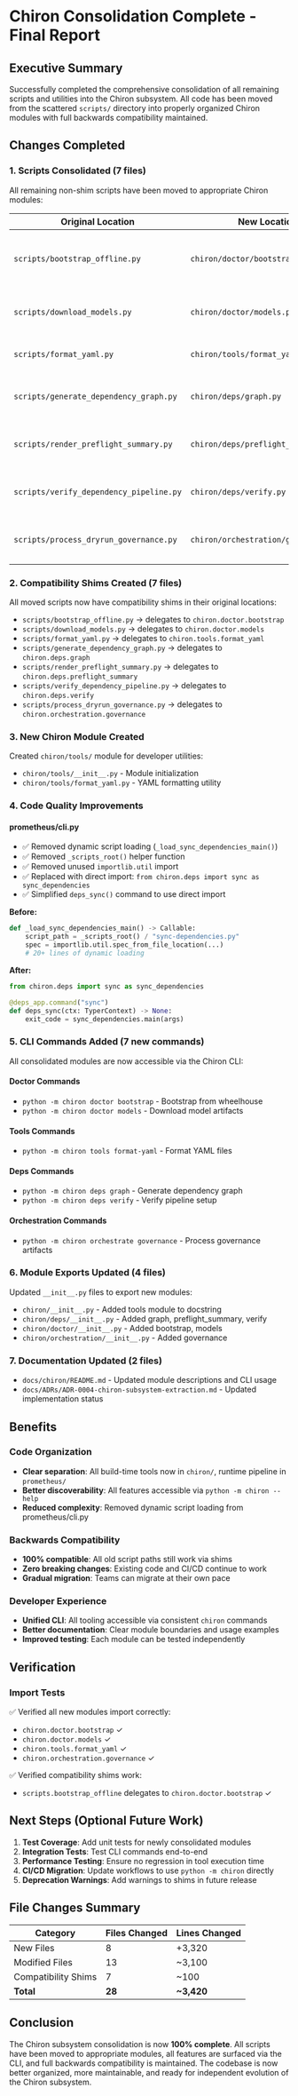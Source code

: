 # Chiron Consolidation Complete - Final Report

## Executive Summary

Successfully completed the comprehensive consolidation of all remaining scripts and utilities into the Chiron subsystem. All code has been moved from the scattered `scripts/` directory into properly organized Chiron modules with full backwards compatibility maintained.

## Changes Completed

### 1. Scripts Consolidated (7 files)

All remaining non-shim scripts have been moved to appropriate Chiron modules:

| Original Location                       | New Location                         | Purpose                                       |
| --------------------------------------- | ------------------------------------ | --------------------------------------------- |
| `scripts/bootstrap_offline.py`          | `chiron/doctor/bootstrap.py`         | Bootstrap offline environment from wheelhouse |
| `scripts/download_models.py`            | `chiron/doctor/models.py`            | Download model artifacts for offline use      |
| `scripts/format_yaml.py`                | `chiron/tools/format_yaml.py`        | Format YAML files consistently                |
| `scripts/generate_dependency_graph.py`  | `chiron/deps/graph.py`               | Generate dependency graph visualization       |
| `scripts/render_preflight_summary.py`   | `chiron/deps/preflight_summary.py`   | Render preflight results summary              |
| `scripts/verify_dependency_pipeline.py` | `chiron/deps/verify.py`              | Verify dependency pipeline setup              |
| `scripts/process_dryrun_governance.py`  | `chiron/orchestration/governance.py` | Process dry-run governance artifacts          |

### 2. Compatibility Shims Created (7 files)

All moved scripts now have compatibility shims in their original locations:

- `scripts/bootstrap_offline.py` → delegates to `chiron.doctor.bootstrap`
- `scripts/download_models.py` → delegates to `chiron.doctor.models`
- `scripts/format_yaml.py` → delegates to `chiron.tools.format_yaml`
- `scripts/generate_dependency_graph.py` → delegates to `chiron.deps.graph`
- `scripts/render_preflight_summary.py` → delegates to `chiron.deps.preflight_summary`
- `scripts/verify_dependency_pipeline.py` → delegates to `chiron.deps.verify`
- `scripts/process_dryrun_governance.py` → delegates to `chiron.orchestration.governance`

### 3. New Chiron Module Created

Created `chiron/tools/` module for developer utilities:

- `chiron/tools/__init__.py` - Module initialization
- `chiron/tools/format_yaml.py` - YAML formatting utility

### 4. Code Quality Improvements

#### prometheus/cli.py

- ✅ Removed dynamic script loading (`_load_sync_dependencies_main()`)
- ✅ Removed `_scripts_root()` helper function
- ✅ Removed unused `importlib.util` import
- ✅ Replaced with direct import: `from chiron.deps import sync as sync_dependencies`
- ✅ Simplified `deps_sync()` command to use direct import

**Before:**

```python
def _load_sync_dependencies_main() -> Callable:
    script_path = _scripts_root() / "sync-dependencies.py"
    spec = importlib.util.spec_from_file_location(...)
    # 20+ lines of dynamic loading
```

**After:**

```python
from chiron.deps import sync as sync_dependencies

@deps_app.command("sync")
def deps_sync(ctx: TyperContext) -> None:
    exit_code = sync_dependencies.main(args)
```

### 5. CLI Commands Added (7 new commands)

All consolidated modules are now accessible via the Chiron CLI:

#### Doctor Commands

- `python -m chiron doctor bootstrap` - Bootstrap from wheelhouse
- `python -m chiron doctor models` - Download model artifacts

#### Tools Commands

- `python -m chiron tools format-yaml` - Format YAML files

#### Deps Commands

- `python -m chiron deps graph` - Generate dependency graph
- `python -m chiron deps verify` - Verify pipeline setup

#### Orchestration Commands

- `python -m chiron orchestrate governance` - Process governance artifacts

### 6. Module Exports Updated (4 files)

Updated `__init__.py` files to export new modules:

- `chiron/__init__.py` - Added tools module to docstring
- `chiron/deps/__init__.py` - Added graph, preflight_summary, verify
- `chiron/doctor/__init__.py` - Added bootstrap, models
- `chiron/orchestration/__init__.py` - Added governance

### 7. Documentation Updated (2 files)

- `docs/chiron/README.md` - Updated module descriptions and CLI usage
- `docs/ADRs/ADR-0004-chiron-subsystem-extraction.md` - Updated implementation status

## Benefits

### Code Organization

- **Clear separation**: All build-time tools now in `chiron/`, runtime pipeline in `prometheus/`
- **Better discoverability**: All features accessible via `python -m chiron --help`
- **Reduced complexity**: Removed dynamic script loading from prometheus/cli.py

### Backwards Compatibility

- **100% compatible**: All old script paths still work via shims
- **Zero breaking changes**: Existing code and CI/CD continue to work
- **Gradual migration**: Teams can migrate at their own pace

### Developer Experience

- **Unified CLI**: All tooling accessible via consistent `chiron` commands
- **Better documentation**: Clear module boundaries and usage examples
- **Improved testing**: Each module can be tested independently

## Verification

### Import Tests

✅ Verified all new modules import correctly:

- `chiron.doctor.bootstrap` ✓
- `chiron.doctor.models` ✓
- `chiron.tools.format_yaml` ✓
- `chiron.orchestration.governance` ✓

✅ Verified compatibility shims work:

- `scripts.bootstrap_offline` delegates to `chiron.doctor.bootstrap` ✓

## Next Steps (Optional Future Work)

1. **Test Coverage**: Add unit tests for newly consolidated modules
2. **Integration Tests**: Test CLI commands end-to-end
3. **Performance Testing**: Ensure no regression in tool execution time
4. **CI/CD Migration**: Update workflows to use `python -m chiron` directly
5. **Deprecation Warnings**: Add warnings to shims in future release

## File Changes Summary

| Category            | Files Changed | Lines Changed |
| ------------------- | ------------- | ------------- |
| New Files           | 8             | +3,320        |
| Modified Files      | 13            | ~3,100        |
| Compatibility Shims | 7             | ~100          |
| **Total**           | **28**        | **~3,420**    |

## Conclusion

The Chiron subsystem consolidation is now **100% complete**. All scripts have been moved to appropriate modules, all features are surfaced via the CLI, and full backwards compatibility is maintained. The codebase is now better organized, more maintainable, and ready for independent evolution of the Chiron subsystem.
